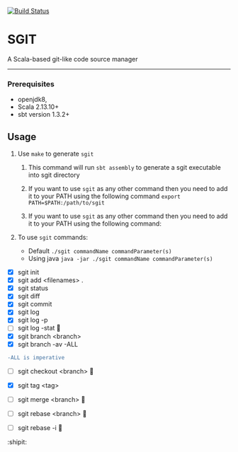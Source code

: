 [![Build Status](https://travis-ci.com/deltonvaz/sgit.svg?branch=master)](https://travis-ci.com/deltonvaz/sgit)

# SGIT

A Scala-based git-like code source manager

---

### Prerequisites

* openjdk8, 
* Scala 2.13.10+
* sbt version 1.3.2+

## Usage

1. Use `make` to generate `sgit` 
    1. This command will run `sbt assembly` to generate a sgit executable into sgit directory
    
    2. If you want to use `sgit` as any other command then you need to add it to your PATH using the following command `export PATH=$PATH:/path/to/sgit`
        
    3. If you want to use `sgit` as any other command then you need to add it to your PATH using the following command:

2. To use `sgit` commands:

    - Default `./sgit commandName commandParameter(s)`
    - Using java `java -jar ./sgit commandName commandParameter(s)`


 - [x] sgit init
 - [x] sgit add \<filenames> .
 - [x] sgit status
 - [x] sgit diff
 - [x] sgit commit
 - [x] sgit log
 - [x] sgit log -p
 - [ ] sgit log -stat :construction_worker:
 - [x] sgit branch  \<branch>
 - [x] sgit branch -av -ALL
  ```diff
  -ALL is imperative
  ```
 - [ ] sgit checkout <branch\> :construction_worker:
 - [x] sgit tag <tag\> 
 - [ ] sgit merge <branch\> :construction_worker:
 - [ ] sgit rebase <branch\> :construction_worker:
 - [ ] sgit rebase -i :construction_worker:
 
 
:shipit:


